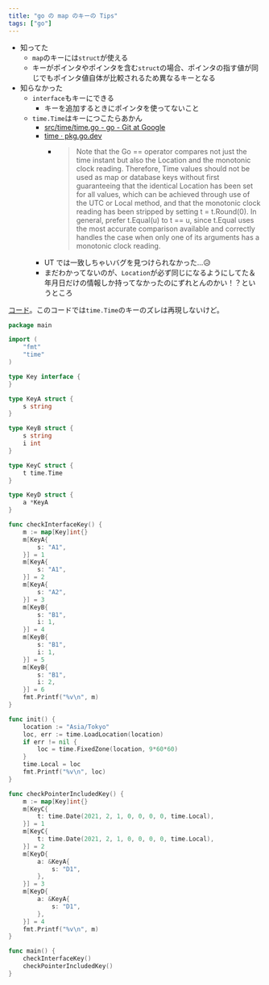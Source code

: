 ```yaml
---
title: "go の map のキーの Tips"
tags: ["go"]
---
```


- 知ってた
  - `map`のキーには`struct`が使える
  - キーがポインタやポインタを含む`struct`の場合、ポインタの指す値が同じでもポインタ値自体が比較されるため異なるキーとなる
- 知らなかった
  - `interface`もキーにできる
    - キーを追加するときにポインタを使ってないこと
  - `time.Time`はキーにつこたらあかん
    - [src/time/time.go - go - Git at Google](https://go.googlesource.com/go/+/go1.15.6/src/time/time.go#147)
    - [time · pkg.go.dev](https://pkg.go.dev/time#Time)
      - > Note that the Go == operator compares not just the time instant but also the Location and the monotonic clock reading. Therefore, Time values should not be used as map or database keys without first guaranteeing that the identical Location has been set for all values, which can be achieved through use of the UTC or Local method, and that the monotonic clock reading has been stripped by setting t = t.Round(0). In general, prefer t.Equal(u) to t == u, since t.Equal uses the most accurate comparison available and correctly handles the case when only one of its arguments has a monotonic clock reading.
    - UT では一致しちゃいバグを見つけられなかった...😥
    - まだわかってないのが、`Location`が必ず同じになるようにしてた＆年月日だけの情報しか持ってなかったのにずれとんのかい！？というところ

[コード](https://play.golang.org/p/Rd5OJ2S37AT)。このコードでは`time.Time`のキーのズレは再現しないけど。

```go
package main

import (
	"fmt"
	"time"
)

type Key interface {
}

type KeyA struct {
	s string
}

type KeyB struct {
	s string
	i int
}

type KeyC struct {
	t time.Time
}

type KeyD struct {
	a *KeyA
}

func checkInterfaceKey() {
	m := map[Key]int{}
	m[KeyA{
		s: "A1",
	}] = 1
	m[KeyA{
		s: "A1",
	}] = 2
	m[KeyA{
		s: "A2",
	}] = 3
	m[KeyB{
		s: "B1",
		i: 1,
	}] = 4
	m[KeyB{
		s: "B1",
		i: 1,
	}] = 5
	m[KeyB{
		s: "B1",
		i: 2,
	}] = 6
	fmt.Printf("%v\n", m)
}

func init() {
	location := "Asia/Tokyo"
	loc, err := time.LoadLocation(location)
	if err != nil {
		loc = time.FixedZone(location, 9*60*60)
	}
	time.Local = loc
	fmt.Printf("%v\n", loc)
}

func checkPointerIncludedKey() {
	m := map[Key]int{}
	m[KeyC{
		t: time.Date(2021, 2, 1, 0, 0, 0, 0, time.Local),
	}] = 1
	m[KeyC{
		t: time.Date(2021, 2, 1, 0, 0, 0, 0, time.Local),
	}] = 2
	m[KeyD{
		a: &KeyA{
			s: "D1",
		},
	}] = 3
	m[KeyD{
		a: &KeyA{
			s: "D1",
		},
	}] = 4
	fmt.Printf("%v\n", m)
}

func main() {
	checkInterfaceKey()
	checkPointerIncludedKey()
}

```
